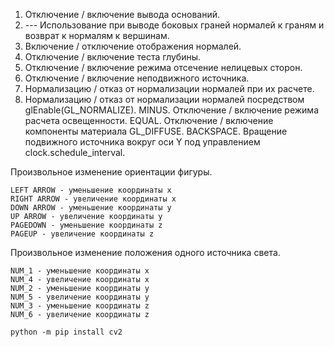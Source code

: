 1. Отключение / включение вывода оснований.  
2. --- Использование при выводе боковых граней нормалей к граням и возврат к нормалям к вершинам. 
3. Включение / отключение отображения нормалей. 
6. Отключение / включение теста глубины.
7. Отключение / включение режима отсечение нелицевых сторон.  
8. Отключение / включение неподвижного источника. 
9. Нормализацию / отказ от нормализации нормалей при их расчете. 
0. Нормализацию / отказ от нормализации нормалей посредством glEnable(GL_NORMALIZE). 
MINUS. Отключение / включение режима расчета освещенности. 
EQUAL. Отключение / включение компоненты материала GL_DIFFUSE. 
BACKSPACE. Вращение подвижного источника вокруг оси Y под управлением clock.schedule_interval. 
    

Произвольное изменение ориентации фигуры. 

    LEFT ARROW - уменьшение координаты x
    RIGHT ARROW - увеличение координаты x
    DOWN ARROW - уменьшение координаты y
    UP ARROW - увеличение координаты y
    PAGEDOWN - уменьшение координаты z
    PAGEUP - увеличение координаты z


Произвольное изменение положения одного источника света. 

    NUM_1 - уменьшение координаты x
    NUM_4 - увеличение координаты x
    NUM_2 - уменьшение координаты y
    NUM_5 - увеличение координаты y
    NUM_3 - уменьшение координаты z
    NUM_6 - увеличение координаты z

    python -m pip install cv2